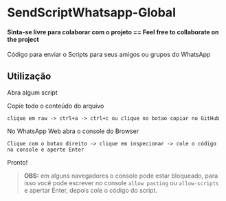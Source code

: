 # SendScriptWhatsapp-Global
#### Sinta-se livre para colaborar com o projeto == Feel free to collaborate on the project
Código para enviar o Scripts para seus amigos ou grupos do WhatsApp

## Utilização

Abra algum script

Copie todo o conteúdo do arquivo

``clique em raw -> ctrl+a -> ctrl+c ou clique no botao copiar no GitHub``

No WhatsApp Web abra o console do Browser

``Clique com o botao direito -> clique em inspecionar -> cole o código no console e aperte Enter``

Pronto!

> **OBS:** em alguns navegadores o console pode estar bloqueado, para isso você pode escrever no console `allow pasting` ou `allow-scripts` e apertar Enter, depois cole o código do script.